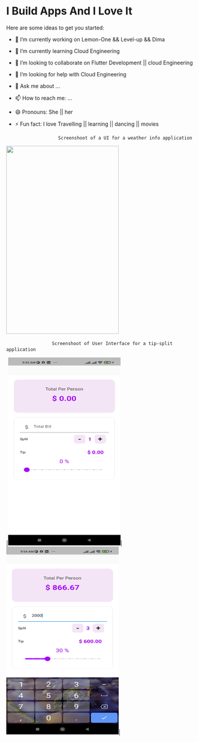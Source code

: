 # I Build Apps And I Love It

Here are some ideas to get you started:

- 🔭 I’m currently working on Lemon-One && Level-up && Dima
- 🌱 I’m currently learning Cloud Engineering
- 👯 I’m looking to collaborate on Flutter Development || cloud Engineering
- 🤔 I’m looking for help with Cloud Engineering
- 💬 Ask me about ...
- 📫 How to reach me: ...
- 😄 Pronouns: She || her 
- ⚡ Fun fact: I love Travelling || learning || dancing || movies


                      
                      Screenshoot of a UI for a weather info application
<img src="https://github.com/cuddle-bunny/level_up/blob/master/images/weatherAppLevelUp.jpg" width="300px" height="500px">



                     Screenshoot of User Interface for a tip-split application
 |<img src="https://github.com/annabel-ilo/level_up/blob/master/images/billSplit.jpg" width="300px" height="500px">| <img src="https://github.com/annabel-ilo/level_up/blob/master/images/billSplit2.jpg" width="300px" height="500px">|
 
 
  
  

 
      
